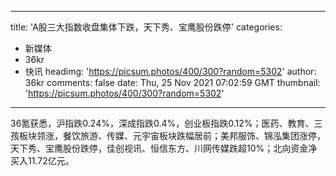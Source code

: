 
---
title: 'A股三大指数收盘集体下跌，天下秀、宝鹰股份跌停'
categories: 
 - 新媒体
 - 36kr
 - 快讯
headimg: 'https://picsum.photos/400/300?random=5302'
author: 36kr
comments: false
date: Thu, 25 Nov 2021 07:02:59 GMT
thumbnail: 'https://picsum.photos/400/300?random=5302'
---

<div>   
36氪获悉，沪指跌0.24%，深成指跌0.4%，创业板指跌0.12%；医药、教育、三孩板块领涨，餐饮旅游、传媒、元宇宙板块跌幅居前；美邦服饰、锦泓集团涨停，天下秀、宝鹰股份跌停，佳创视讯、恒信东方、川网传媒跌超10%；北向资金净买入11.72亿元。  
</div>
            